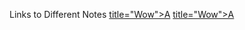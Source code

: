 Links to Different Notes
<a href="Physics/Review.html">title="Wow">A</a>
<a href="Physics/Review1.html">title="Wow">A</a>
